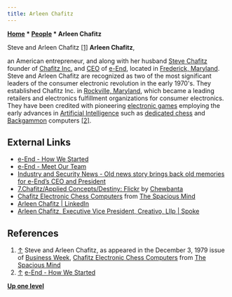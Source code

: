 ```yaml
---
title: Arleen Chafitz
---
```

**[Home](Home "Home") * [People](People "People") * Arleen Chafitz**

[](File:Businessweek12-03-1979.jpg) Steve and Arleen Chafitz <a id="cite-note-1" href="#cite-ref-1">[1]</a>
**Arleen Chafitz**,

an American entrepreneur, and along with her husband [Steve Chafitz](Steve_Chafitz "Steve Chafitz") founder of [Chafitz Inc.](Chafitz "Chafitz") and [CEO](https://en.wikipedia.org/wiki/Chief_executive_officer) of [e-End](Chafitz#e-End "Chafitz"), located in [Frederick, Maryland](https://en.wikipedia.org/wiki/Frederick,_Maryland). Steve and Arleen Chafitz are recognized as two of the most significant leaders of the consumer electronic revolution in the early 1970's. They established Chafitz Inc. in [Rockville, Maryland](https://en.wikipedia.org/wiki/Rockville,_Maryland), which became a leading retailers and electronics fulfillment organizations for consumer electronics. They have been credited with pioneering [electronic games](Games "Games") employing the early advances in [Artificial Intelligence](Artificial_Intelligence "Artificial Intelligence") such as [dedicated chess](Dedicated_Chess_Computers "Dedicated Chess Computers") and [Backgammon](Backgammon "Backgammon") computers <a id="cite-note-2" href="#cite-ref-2">[2]</a>.

## External Links

- [e-End - How We Started](https://www.eendusa.com/how-we-started/)
- [e-End - Meet Our Team](https://www.eendusa.com/meet-our-team/)
- [Industry and Security News - Old news story brings back old memories for e-End’s CEO and President](https://www.eendusa.com/indusry-news/old-story-brings-back-old-memories?rq=Bobby%20Fischer)
- [7.Chafitz/Applied Concepts/Destiny: Flickr](http://www.flickr.com/photos/10261668@N05/sets/72157600923816639/detail/) by [Chewbanta](Steve_Blincoe "Steve Blincoe")
- [Chafitz Electronic Chess Computers](http://www.spacious-mind.com/html/chafitz.html) from [The Spacious Mind](The_Spacious_Mind "The Spacious Mind")
- [Arleen Chafitz | LinkedIn](http://www.linkedin.com/pub/arleen-chafitz/11/8a6/346)
- [Arleen Chafitz, Executive Vice President, Creativo, Lllp | Spoke](http://www.spoke.com/people/3e1429c09e597c100889f0a3)

## References

1. <a id="cite-ref-1" href="#cite-note-1">↑</a> Steve and Arleen Chafitz, as appeared in the December 3, 1979 issue of [Business Week](https://en.wikipedia.org/wiki/Bloomberg_Businessweek), [Chafitz Electronic Chess Computers](http://www.spacious-mind.com/html/chafitz.html) from [The Spacious Mind](The_Spacious_Mind "The Spacious Mind")
1. <a id="cite-ref-2" href="#cite-note-2">↑</a> [e-End - How We Started](https://www.eendusa.com/how-we-started/)

**[Up one level](People "People")**

